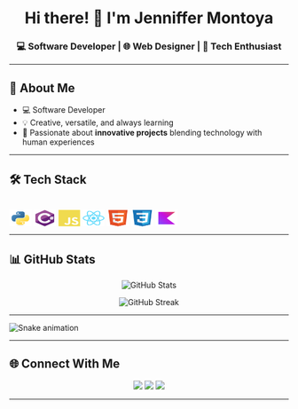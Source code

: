 <!-- Animated header -->
<h1 align="center">Hi there! 👋 I'm Jenniffer Montoya</h1>
<h3 align="center">💻 Software Developer | 🌐 Web Designer | 🚀 Tech Enthusiast</h3>



---

## 🚀 About Me
- 💻 Software Developer 
- 💡 Creative, versatile, and always learning  
- 🌟 Passionate about **innovative projects** blending technology with human experiences

---

## 🛠 Tech Stack
<p align="center">
  <div style="display: inline_block"><br>
    <img align="center" alt="Jenny-Python" height="30" width="40" src="https://raw.githubusercontent.com/devicons/devicon/master/icons/python/python-original.svg">
    <img align="center" alt="Jenny-Csharp" height="30" width="40" src="https://raw.githubusercontent.com/devicons/devicon/master/icons/csharp/csharp-original.svg">
    <img align="center" alt="Jenny-Js" height="30" width="40" src="https://raw.githubusercontent.com/devicons/devicon/master/icons/javascript/javascript-plain.svg">
    <img align="center" alt="Jenny-React" height="30" width="40" src="https://raw.githubusercontent.com/devicons/devicon/master/icons/react/react-original.svg">
    <img align="center" alt="Jenny-HTML" height="30" width="40" src="https://raw.githubusercontent.com/devicons/devicon/master/icons/html5/html5-original.svg">
    <img align="center" alt="Jenny-CSS" height="30" width="40" src="https://raw.githubusercontent.com/devicons/devicon/master/icons/css3/css3-original.svg">
    <img align="center" alt="Jenny-Kotlin" height="30" width="40" src="https://raw.githubusercontent.com/devicons/devicon/master/icons/kotlin/kotlin-original.svg">
  </div>
</p>



---

## 📊 GitHub Stats
<p align="center">
  <img src="https://github-readme-stats.vercel.app/api?username=JenniMont&show_icons=true&theme=tokyonight" alt="GitHub Stats" />
</p>
<p align="center">
  <img src="https://github-readme-streak-stats.herokuapp.com/?user=JenniMont&theme=tokyonight" alt="GitHub Streak" />
</p>

---

![Snake animation](https://github.com/JenniMont/JenniMont/blob/output/github-contribution-grid-snake.svg)


---
## 🌐 Connect With Me
<p align="center">
  <a href="https://www.linkedin.com/in/YourLinkedInProfile/](https://www.linkedin.com/in/jenniffer-montoya-92040413a/"><img src="https://img.shields.io/badge/-LinkedIn-0A66C2?logo=linkedin&logoColor=white&style=flat-square" /></a>
  <a href="mailto:jenniffer.mr28@gmail.com"><img src="https://img.shields.io/badge/-Gmail-D14836?logo=gmail&logoColor=white&style=flat-square" /></a>
  <a href="https://github.com/JenniMont"><img src="https://img.shields.io/badge/-GitHub-181717?logo=github&logoColor=white&style=flat-square" /></a>
</p>

---


